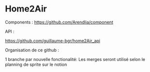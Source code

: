 # Home2Air

Components : 
https://github.com/Arendlia/component

API : 

https://github.com/guillaume-bgr/home2Air_api

Organisation de ce github : 

1 branche par nouvelle fonctionalité:
          Les merges seront utilisé selon le planning de sprite sur le notion
